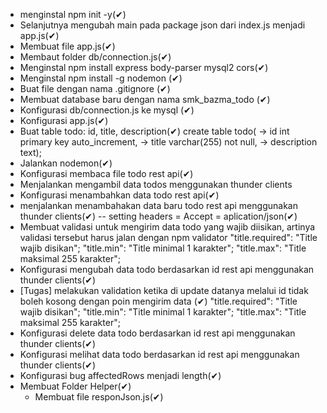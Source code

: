 - menginstal npm init -y(✔)
- Selanjutnya mengubah main pada package json dari index.js menjadi app.js(✔)
- Membuat file app.js(✔)
- Membaut folder db/connection.js(✔)
- Menginstal npm install express body-parser mysql2 cors(✔)
- Menginstal npm install -g nodemon (✔)
- Buat file dengan nama .gitignore (✔)
- Membuat database baru dengan nama smk_bazma_todo (✔)
- Konfigurasi db/connection.js ke mysql (✔)
- Konfigurasi app.js(✔)
- Buat table todo: id, title, description(✔)
     create table todo(
    -> id int primary key auto_increment,
    -> title varchar(255) not null,
    -> description text); 
- Jalankan nodemon(✔)
- Konfigurasi membaca file todo rest api(✔)
- Menjalankan mengambil data todos menggunakan thunder clients
- Konfigurasi menambahkan data todo rest api(✔)
- menjalankan menambahakan data baru todo rest api menggunakan thunder clients(✔)
    -- setting headers = Accept = aplication/json(✔)
- Membuat validasi untuk mengirim data todo yang wajib diisikan, artinya validasi tersebut harus jalan dengan npm validator
    "title.required": "Title wajib disikan";
    "title.min": "Title minimal  1 karakter";
    "title.max": "Title  maksimal 255 karakter";
- Konfigurasi mengubah data todo berdasarkan id rest api menggunakan thunder clients(✔)
- [Tugas] melakukan validation ketika di update datanya melalui id tidak boleh kosong dengan poin mengirim data (✔)
    "title.required": "Title wajib disikan";
    "title.min": "Title minimal  1 karakter";
    "title.max": "Title  maksimal 255 karakter";
- Konfigurasi delete data todo berdasarkan id rest api menggunakan thunder clients(✔)
- Konfigurasi melihat data todo berdasarkan id rest api menggunakan  thunder clients(✔)
- Konfigurasi bug affectedRows menjadi length(✔)
- Membuat Folder Helper(✔)
    - Membuat file responJson.js(✔)